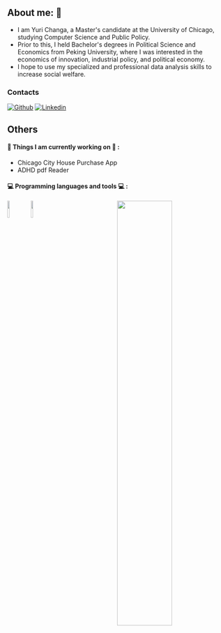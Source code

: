 ## About me: 👋

- I am Yuri Changa, a Master's candidate at the University of Chicago, studying Computer Science and Public Policy.
- Prior to this, I held Bachelor's degrees in Political Science and Economics from Peking University, where I was interested in the economics of innovation, industrial policy, and political economy.
- I hope to use my specialized and professional data analysis skills to increase social welfare.
### Contacts

[![Github](https://img.shields.io/badge/-Github-000?style=flat&logo=Github&logoColor=white)](https://github.com/ChangYuri)
[![Linkedin](https://img.shields.io/badge/-LinkedIn-blue?style=flat&logo=Linkedin&logoColor=white)](https://www.linkedin.com/in/yurichanguchi/)

 
## Others

#### 🌱 Things I am currently working on 🌱 : 
- Chicago City House Purchase App
- ADHD pdf Reader
  
#### :computer: Programming languages and tools :computer: : 
<p>
<img width="50%" align="right" src="https://github-readme-stats.vercel.app/api?username=Changyuri&show_icons=true&hide_border=true" />
<code><img width="10%" src="https://www.vectorlogo.zone/logos/python/python-ar21.svg"></code>
<code><img width="10%" src="https://www.vectorlogo.zone/logos/r-project/r-project-icon.svg"></code>
</p>
